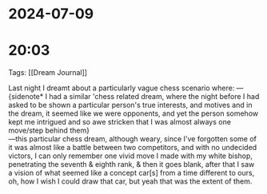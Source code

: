 # 2024-07-09
# 20:03 

Tags: [[Dream Journal]]

Last night I dreamt about a particularly vague chess scenario where: —{sidenote* I had a similar 'chess related dream, where the night before I had asked to be shown a particular person's true interests, and motives and in the dream, it seemed like we were opponents, and yet the person somehow kept me intrigued and so awe stricken that I was almost always one move/step behind them}  
—this particular chess dream, although weary, since I've forgotten some of it was almost like a battle between two competitors, and with no undecided victors, I can only remember one vivid move I made with my white bishop, penetrating the seventh & eighth rank, & then it goes blank, after that I saw a vision of what seemed like a concept car[s] from a time different to ours, oh, how I wish I could draw that car, but yeah that was the extent of them.